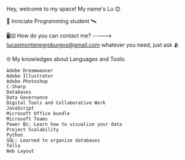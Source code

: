 Hey, welcome to my space!
My name's Lu 😊

🛜 Inniciate Programming student 🛰️​

🖥️⌨️ How do you can contact me? -----> lucasmontenegroburgos@gmail.com
    whatever you need, just ask 🫂

🤓​​
My knowledges about Languages and Tools:

    Adobe Dreamweaver
    Adobe Illustrator
    Adobe Photoshop
    C-Sharp
    Databases
    Data Governance
    Digital Tools and Collaborative Work
    JavaScript
    Microsoft Office bundle
    Microsoft Teams
    Power Bi: Learn how to visualize your data
    Project Scalability
    Python
    SQL: Learned to organize databases
    Tello
    Web Layout
